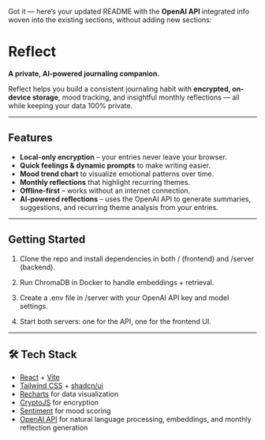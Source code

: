 Got it — here’s your updated README with the **OpenAI API** integrated info woven into the existing sections, without adding new sections:

# Reflect
**A private, AI-powered journaling companion.**

Reflect helps you build a consistent journaling habit with **encrypted, on-device storage**, mood tracking, and insightful monthly reflections — all while keeping your data 100% private.

---

## Features
- **Local-only encryption** – your entries never leave your browser.
- **Quick feelings & dynamic prompts** to make writing easier.
- **Mood trend chart** to visualize emotional patterns over time.
- **Monthly reflections** that highlight recurring themes.
- **Offline-first** – works without an internet connection.
- **AI-powered reflections** – uses the OpenAI API to generate summaries, suggestions, and recurring theme analysis from your entries.

---

## Getting Started

1. Clone the repo and install dependencies in both / (frontend) and /server (backend).

2. Run ChromaDB in Docker to handle embeddings + retrieval.

3. Create a .env file in /server with your OpenAI API key and model settings.

4. Start both servers: one for the API, one for the frontend UI.

---

## 🛠 Tech Stack

* [React](https://react.dev/) + [Vite](https://vitejs.dev/)
* [Tailwind CSS](https://tailwindcss.com/) + [shadcn/ui](https://ui.shadcn.com/)
* [Recharts](https://recharts.org/) for data visualization
* [CryptoJS](https://www.npmjs.com/package/crypto-js) for encryption
* [Sentiment](https://www.npmjs.com/package/sentiment) for mood scoring
* [OpenAI API](https://platform.openai.com/docs/) for natural language processing, embeddings, and monthly reflection generation